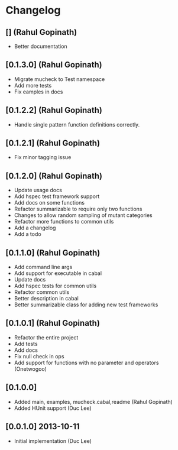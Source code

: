 # Changelog

## [] (Rahul Gopinath)
  * Better documentation

## [0.1.3.0] (Rahul Gopinath)
  * Migrate mucheck to Test namespace
  * Add more tests
  * Fix eamples in docs

## [0.1.2.2] (Rahul Gopinath)
  * Handle single pattern function definitions correctly.

## [0.1.2.1] (Rahul Gopinath)
  * Fix minor tagging issue

## [0.1.2.0] (Rahul Gopinath)
  * Update usage docs
  * Add hspec test framework support
  * Add docs on some functions
  * Refactor summarizable to require only two functions
  * Changes to allow random sampling of mutant categories
  * Refactor more functions to common utils
  * Add a changelog
  * Add a todo

## [0.1.1.0] (Rahul Gopinath)
  * Add command line args
  * Add support for executable in cabal
  * Update docs
  * Add hspec tests for common utils
  * Refactor common utils
  * Better description in cabal
  * Better summarizable class for adding new test frameworks

## [0.1.0.1] (Rahul Gopinath)
  * Refactor the entire project
  * Add tests
  * Add docs
  * Fix null check in ops
  * Add support for functions with no parameter and operators (Onetwogoo)

## [0.1.0.0]
  * Added main, examples, mucheck.cabal,readme (Rahul Gopinath)
  * Added HUnit support (Duc Lee)

## [0.0.1.0] 2013-10-11
  * Initial implementation (Duc Lee)
